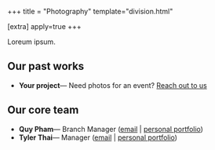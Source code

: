 +++
title = "Photography"
template="division.html"

[extra]
apply=true
+++

Loreum ipsum.

## Our past works
- **Your project**&mdash; Need photos for an event? [Reach out to us](/commissions)

## Our core team
- **Quy Pham**&mdash; Branch Manager ([email](mailto:qpham@inkjar.org) \| [personal portfolio](#))
- **Tyler Thai**&mdash; Manager ([email](mailto:tthai@inkjar.org) \| [personal portfolio](#))
